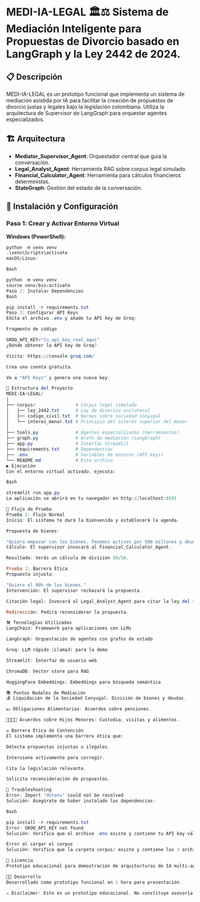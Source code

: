 # MEDI-IA-LEGAL 🏛️⚖️ Sistema de Mediación Inteligente para Propuestas de Divorcio basado en LangGraph y la Ley 2442 de 2024.

## 📋 Descripción
MEDI-IA-LEGAL es un prototipo funcional que implementa un sistema de mediación asistida por IA para facilitar la creación de propuestas de divorcio justas y legales bajo la legislación colombiana. Utiliza la arquitectura de Supervisor de LangGraph para orquestar agentes especializados.

## 🏗️ Arquitectura
- **Mediator_Supervisor_Agent**: Orquestador central que guía la conversación.
- **Legal_Analyst_Agent**: Herramienta RAG sobre corpus legal simulado.
- **Financial_Calculator_Agent**: Herramienta para cálculos financieros deterministas.
- **StateGraph**: Gestión del estado de la conversación.

## 🚀 Instalación y Configuración

### Paso 1: Crear y Activar Entorno Virtual

**Windows (PowerShell):**
```powershell
python -m venv venv
.\venv\Scripts\activate
macOS/Linux:

Bash

python -m venv venv
source venv/bin/activate
Paso 2: Instalar Dependencias
Bash

pip install -r requirements.txt
Paso 3: Configurar API Keys
Edita el archivo .env y añade tu API key de Groq:

Fragmento de código

GROQ_API_KEY="tu_api_key_real_aqui"
¿Dónde obtener la API key de Groq?

Visita: https://console.groq.com/

Crea una cuenta gratuita.

Ve a "API Keys" y genera una nueva key.

📂 Estructura del Proyecto
MEDI-IA-LEGAL/
│
├── corpus/               # Corpus legal simulado
│   ├── ley_2442.txt      # Ley de divorcio unilateral
│   ├── codigo_civil.txt  # Normas sobre sociedad conyugal
│   └── interes_menor.txt # Principio del interés superior del menor
│
├── tools.py              # Agentes especializados (herramientas)
├── graph.py              # Grafo de mediación (LangGraph)
├── app.py                # Interfaz Streamlit
├── requirements.txt      # Dependencias
├── .env                  # Variables de entorno (API keys)
└── README.md             # Este archivo
▶️ Ejecución
Con el entorno virtual activado, ejecuta:

Bash

streamlit run app.py
La aplicación se abrirá en tu navegador en http://localhost:8501

🧪 Flujo de Prueba
Prueba 1: Flujo Normal
Inicio: El sistema te dará la bienvenida y establecerá la agenda.

Propuesta de bienes:

"Quiero empezar con los bienes. Tenemos activos por 500 millones y deudas por 100 millones."
Cálculo: El supervisor invocará al Financial_Calculator_Agent.

Resultado: Verás un cálculo de división 50/50.

Prueba 2: Barrera Ética
Propuesta injusta:

"Quiero el 80% de los bienes."
Intervención: El supervisor rechazará la propuesta.

Citación legal: Invocará al Legal_Analyst_Agent para citar la ley del 50/50.

Redirección: Pedirá reconsiderar la propuesta.

🛠️ Tecnologías Utilizadas
LangChain: Framework para aplicaciones con LLMs

LangGraph: Orquestación de agentes con grafos de estado

Groq: LLM rápido (Llama3) para la demo

Streamlit: Interfaz de usuario web

ChromaDB: Vector store para RAG

HuggingFace Embeddings: Embeddings para búsqueda semántica

📚 Puntos Nodales de Mediación
💰 Liquidación de la Sociedad Conyugal: División de bienes y deudas.

💵 Obligaciones Alimentarias: Acuerdos sobre pensiones.

👨‍👩‍👧‍👦 Acuerdos sobre Hijos Menores: Custodia, visitas y alimentos.

⚖️ Barrera Ética de Contención
El sistema implementa una barrera ética que:

Detecta propuestas injustas o ilegales.

Interviene activamente para corregir.

Cita la legislación relevante.

Solicita reconsideración de propuestas.

🔧 Troubleshooting
Error: Import "dotenv" could not be resolved
Solución: Asegúrate de haber instalado las dependencias:

Bash

pip install -r requirements.txt
Error: GROQ_API_KEY not found
Solución: Verifica que el archivo .env existe y contiene tu API key válida.

Error al cargar el corpus
Solución: Verifica que la carpeta corpus/ existe y contiene los 3 archivos .txt.

📄 Licencia
Prototipo educacional para demostración de arquitecturas de IA multi-agente.

👨‍💻 Desarrollo
Desarrollado como prototipo funcional en 1 hora para presentación.

⚠️ Disclaimer: Este es un prototipo educacional. No constituye asesoría legal real. Para casos reales de divorcio, consulta con un abogado certificado.
